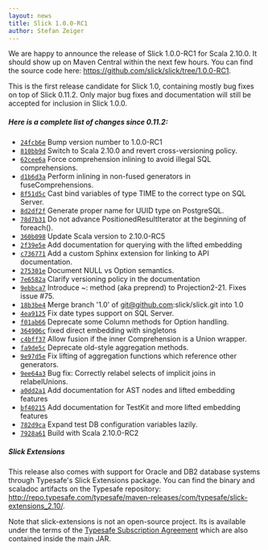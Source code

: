 ```yaml
---
layout: news
title: Slick 1.0.0-RC1
author: Stefan Zeiger
---
```

We are happy to announce the release of Slick 1.0.0-RC1 for Scala 2.10.0. It
should show up on Maven Central within the next few hours. You can find the
source code here: https://github.com/slick/slick/tree/1.0.0-RC1.

This is the first release candidate for Slick 1.0, containing mostly bug
fixes on top of Slick 0.11.2. Only major bug fixes and documentation will
still be accepted for inclusion in Slick 1.0.0.

##### Here is a complete list of changes since 0.11.2:

* [``24fcb6e``](https://github.com/slick/slick/commit/24fcb6e88fdfafe20939b8f1091d3205feb3f3a1) Bump version number to 1.0.0-RC1
* [``810bb9d``](https://github.com/slick/slick/commit/810bb9d1996e6d0b19a159a52bc85a9f83a08608) Switch to Scala 2.10.0 and revert cross-versioning policy.
* [``62cee6a``](https://github.com/slick/slick/commit/62cee6a089a71bd22c2cf15e4b6be404653c2ede) Force comprehension inlining to avoid illegal SQL comprehensions.
* [``d1b6d3a``](https://github.com/slick/slick/commit/d1b6d3a5297052e37cb9b1a140aa5d3fd5dfb766) Perform inlining in non-fused generators in fuseComprehensions.
* [``8f51d5c``](https://github.com/slick/slick/commit/8f51d5c266b3dc33980b8e83048f265ce9b59e39) Cast bind variables of type TIME to the correct type on SQL Server.
* [``8d2df2f``](https://github.com/slick/slick/commit/8d2df2fbaf221cff3eb6fe3141572ab49a459476) Generate proper name for UUID type on PostgreSQL.
* [``78d7b31``](https://github.com/slick/slick/commit/78d7b315779b155cc7effc815ce9ce3a97d09dca) Do not advance PositionedResultIterator at the beginning of foreach().
* [``360b098``](https://github.com/slick/slick/commit/360b098fc18c7d64d8cc876e7f305f0cb781eb6d) Update Scala version to 2.10.0-RC5
* [``2f39e5e``](https://github.com/slick/slick/commit/2f39e5e711a6b27f7c739dd8ec5a4403a41d80e5) Add documentation for querying with the lifted embedding
* [``c736771``](https://github.com/slick/slick/commit/c7367713ff934953e8fff10595901a8fef575344) Add a custom Sphinx extension for linking to API documentation.
* [``275301e``](https://github.com/slick/slick/commit/275301e3663e76b6fb4f3a68bf0c3b4ffe4b440f) Document NULL vs Option semantics.
* [``7e6582a``](https://github.com/slick/slick/commit/7e6582add200ff5969435ca399a63569982451ff) Clarify versioning policy in the documentation
* [``9ebbca7``](https://github.com/slick/slick/commit/9ebbca79234ea1998d35fdc6e3cde858b2ac0cb1) Introduce ~: method (aka preprend) to Projection2-21. Fixes issue #75.
* [``18b3be4``](https://github.com/slick/slick/commit/18b3be485df965145804b702d289080d25a0a2cc) Merge branch '1.0' of git@github.com:slick/slick.git into 1.0
* [``4ea9125``](https://github.com/slick/slick/commit/4ea9125a35b3fdb14435227730b1ded91df63b97) Fix date types support on SQL Server.
* [``f01ab66``](https://github.com/slick/slick/commit/f01ab668fe1d1bff9db138ff3b0aa9cfd3c48200) Deprecate some Column methods for Option handling.
* [``364906c``](https://github.com/slick/slick/commit/364906c40689805efb12517d6678634f412f0be3) fixed direct embedding with singletons
* [``c4bff37``](https://github.com/slick/slick/commit/c4bff37b28a43fdf7c81d2813835527dadb5700e) Allow fusion if the inner Comprehension is a Union wrapper.
* [``fa9de5c``](https://github.com/slick/slick/commit/fa9de5c7c15caffb78b55060b1ea1aee25302672) Deprecate old-style aggregation methods.
* [``9e97d5e``](https://github.com/slick/slick/commit/9e97d5e6d964b0943db645d667903ca74a3cd692) Fix lifting of aggregation functions which reference other generators.
* [``9ee64a3``](https://github.com/slick/slick/commit/9ee64a3a4ab35048989d7463146f0fd75ad4582c) Bug fix: Correctly relabel selects of implicit joins in relabelUnions.
* [``a0dd2a1``](https://github.com/slick/slick/commit/a0dd2a19c19de9902c177dff9d5671dd200ebc76) Add documentation for AST nodes and lifted embedding features
* [``bf40215``](https://github.com/slick/slick/commit/bf402156dac1bbd6a01ac9f4bc94073813ce2633) Add documentation for TestKit and more lifted embedding features
* [``782d9ca``](https://github.com/slick/slick/commit/782d9ca80c2e020a3489f36a46974cdfb9c16dff) Expand test DB configuration variables lazily.
* [``7928a61``](https://github.com/slick/slick/commit/7928a61caceaa0224c810c3dcbace4063ccaaee3) Build with Scala 2.10.0-RC2

##### Slick Extensions

This release also comes with support for Oracle and DB2 database systems through
Typesafe's Slick Extensions package. You can find the binary and scaladoc artifacts
on the Typesafe repository: http://repo.typesafe.com/typesafe/maven-releases/com/typesafe/slick-extensions_2.10/.

Note that slick-extensions is not an open-source project. Its is available
under the terms of the [Typesafe Subscription Agreement](http://typesafe.com/public/legal/TypesafeSubscriptionAgreement-v1.pdf)
which are also contained inside the main JAR.
